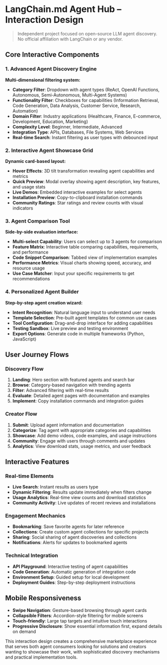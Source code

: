 # LangChain.md Agent Hub – Interaction Design

> Independent project focused on open-source LLM agent discovery. No official affiliation with LangChain or any vendor.

## Core Interactive Components

### 1. Advanced Agent Discovery Engine
**Multi-dimensional filtering system:**
- **Category Filter**: Dropdown with agent types (ReAct, OpenAI Functions, Autonomous, Semi-Autonomous, Multi-Agent Systems)
- **Functionality Filter**: Checkboxes for capabilities (Information Retrieval, Code Generation, Data Analysis, Customer Service, Research, Automation)
- **Domain Filter**: Industry applications (Healthcare, Finance, E-commerce, Development, Education, Marketing)
- **Complexity Level**: Beginner, Intermediate, Advanced
- **Integration Type**: APIs, Databases, File Systems, Web Services
- **Real-time Search**: Instant filtering as user types with debounced input

### 2. Interactive Agent Showcase Grid
**Dynamic card-based layout:**
- **Hover Effects**: 3D tilt transformation revealing agent capabilities and metrics
- **Quick Preview**: Modal overlay showing agent description, key features, and usage stats
- **Live Demos**: Embedded interactive examples for select agents
- **Installation Preview**: Copy-to-clipboard installation commands
- **Community Ratings**: Star ratings and review counts with visual indicators

### 3. Agent Comparison Tool
**Side-by-side evaluation interface:**
- **Multi-select Capability**: Users can select up to 3 agents for comparison
- **Feature Matrix**: Interactive table comparing capabilities, requirements, and performance
- **Code Snippet Comparison**: Tabbed view of implementation examples
- **Performance Metrics**: Visual charts showing speed, accuracy, and resource usage
- **Use Case Matcher**: Input your specific requirements to get recommendations

### 4. Personalized Agent Builder
**Step-by-step agent creation wizard:**
- **Intent Recognition**: Natural language input to understand user needs
- **Template Selection**: Pre-built agent templates for common use cases
- **Tool Configuration**: Drag-and-drop interface for adding capabilities
- **Testing Sandbox**: Live preview and testing environment
- **Export Options**: Generate code in multiple frameworks (Python, JavaScript)

## User Journey Flows

### Discovery Flow
1. **Landing**: Hero section with featured agents and search bar
2. **Browse**: Category-based navigation with trending agents
3. **Filter**: Advanced filtering with real-time results
4. **Evaluate**: Detailed agent pages with documentation and examples
5. **Implement**: Copy installation commands and integration guides

### Creator Flow
1. **Submit**: Upload agent information and documentation
2. **Categorize**: Tag agent with appropriate categories and capabilities
3. **Showcase**: Add demo videos, code examples, and usage instructions
4. **Community**: Engage with users through comments and updates
5. **Analytics**: View download stats, usage metrics, and user feedback

## Interactive Features

### Real-time Elements
- **Live Search**: Instant results as users type
- **Dynamic Filtering**: Results update immediately when filters change
- **Usage Analytics**: Real-time view counts and download statistics
- **Community Activity**: Live updates of recent reviews and installations

### Engagement Mechanics
- **Bookmarking**: Save favorite agents for later reference
- **Collections**: Create custom agent collections for specific projects
- **Sharing**: Social sharing of agent discoveries and collections
- **Notifications**: Alerts for updates to bookmarked agents

### Technical Integration
- **API Playground**: Interactive testing of agent capabilities
- **Code Generation**: Automatic generation of integration code
- **Environment Setup**: Guided setup for local development
- **Deployment Guides**: Step-by-step deployment instructions

## Mobile Responsiveness
- **Swipe Navigation**: Gesture-based browsing through agent cards
- **Collapsible Filters**: Accordion-style filtering for mobile screens
- **Touch-friendly**: Large tap targets and intuitive touch interactions
- **Progressive Disclosure**: Show essential information first, expand details on demand

This interaction design creates a comprehensive marketplace experience that serves both agent consumers looking for solutions and creators wanting to showcase their work, with sophisticated discovery mechanisms and practical implementation tools.

